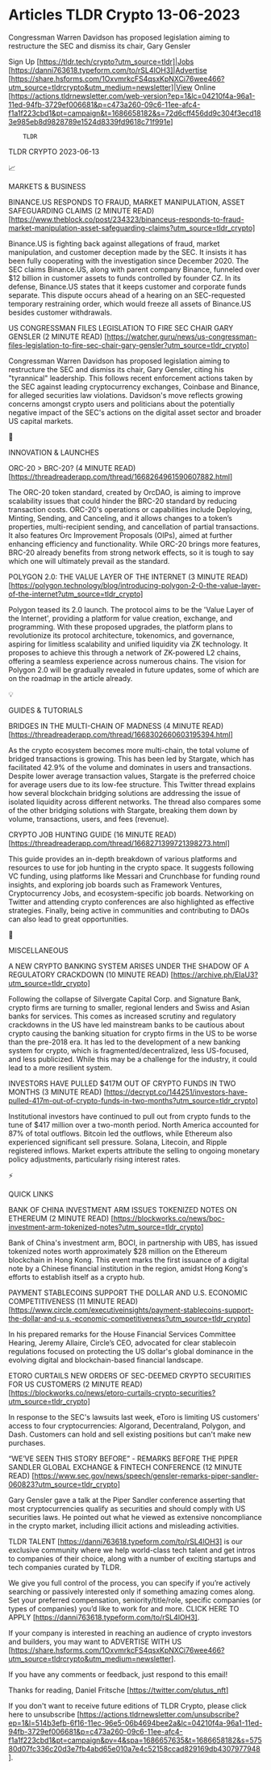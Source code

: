 # Articles TLDR Crypto 13-06-2023

Congressman Warren Davidson has proposed legislation aiming to
restructure the SEC and dismiss its chair, Gary Gensler  

Sign Up [https://tldr.tech/crypto?utm_source=tldr]|Jobs
[https://danni763618.typeform.com/to/rSL4lOH3]|Advertise
[https://share.hsforms.com/1OxvmrkcFS4qsxKpNXCi76wee466?utm_source=tldrcrypto&utm_medium=newsletter]|View
Online
[https://actions.tldrnewsletter.com/web-version?ep=1&lc=04210f4a-96a1-11ed-94fb-3729ef006681&p=c473a260-09c6-11ee-afc4-f1a1f223cbd1&pt=campaign&t=1686658182&s=72d6cff456dd9c304f3ecd183e985eb8d9828789e1524d8339fd9618c71f991e]


		TLDR 

TLDR CRYPTO 2023-06-13

📈 

MARKETS & BUSINESS

BINANCE.US RESPONDS TO FRAUD, MARKET MANIPULATION, ASSET SAFEGUARDING
CLAIMS (2 MINUTE READ)
[https://www.theblock.co/post/234323/binanceus-responds-to-fraud-market-manipulation-asset-safeguarding-claims?utm_source=tldr_crypto]

Binance.US is fighting back against allegations of fraud, market
manipulation, and customer deception made by the SEC. It insists it
has been fully cooperating with the investigation since December 2020.
The SEC claims Binance.US, along with parent company Binance, funneled
over $12 billion in customer assets to funds controlled by founder CZ.
In its defense, Binance.US states that it keeps customer and corporate
funds separate. This dispute occurs ahead of a hearing on an
SEC-requested temporary restraining order, which would freeze all
assets of Binance.US besides customer withdrawals. 

US CONGRESSMAN FILES LEGISLATION TO FIRE SEC CHAIR GARY GENSLER (2
MINUTE READ)
[https://watcher.guru/news/us-congressman-files-legislation-to-fire-sec-chair-gary-gensler?utm_source=tldr_crypto]

Congressman Warren Davidson has proposed legislation aiming to
restructure the SEC and dismiss its chair, Gary Gensler, citing his
"tyrannical" leadership. This follows recent enforcement actions taken
by the SEC against leading cryptocurrency exchanges, Coinbase and
Binance, for alleged securities law violations. Davidson's move
reflects growing concerns amongst crypto users and politicians about
the potentially negative impact of the SEC's actions on the digital
asset sector and broader US capital markets. 

🚀 

INNOVATION & LAUNCHES

ORC-20 > BRC-20? (4 MINUTE READ)
[https://threadreaderapp.com/thread/1668264961590607882.html]

The ORC-20 token standard, created by OrcDAO, is aiming to improve
scalability issues that could hinder the BRC-20 standard by reducing
transaction costs. ORC-20's operations or capabilities include
Deploying, Minting, Sending, and Canceling, and it allows changes to a
token’s properties, multi-recipient sending, and cancellation of
partial transactions. It also features Orc Improvement Proposals
(OIPs), aimed at further enhancing efficiency and functionality. While
ORC-20 brings more features, BRC-20 already benefits from strong
network effects, so it is tough to say which one will ultimately
prevail as the standard. 

POLYGON 2.0: THE VALUE LAYER OF THE INTERNET (3 MINUTE READ)
[https://polygon.technology/blog/introducing-polygon-2-0-the-value-layer-of-the-internet?utm_source=tldr_crypto]

Polygon teased its 2.0 launch. The protocol aims to be the 'Value
Layer of the Internet', providing a platform for value creation,
exchange, and programming. With these proposed upgrades, the platform
plans to revolutionize its protocol architecture, tokenomics, and
governance, aspiring for limitless scalability and unified liquidity
via ZK technology. It proposes to achieve this through a network of
ZK-powered L2 chains, offering a seamless experience across numerous
chains. The vision for Polygon 2.0 will be gradually revealed in
future updates, some of which are on the roadmap in the article
already. 

💡 

GUIDES & TUTORIALS

BRIDGES IN THE MULTI-CHAIN OF MADNESS (4 MINUTE READ)
[https://threadreaderapp.com/thread/1668302660603195394.html]

As the crypto ecosystem becomes more multi-chain, the total volume of
bridged transactions is growing. This has been led by Stargate, which
has facilitated 42.9% of the volume and dominates in users and
transactions. Despite lower average transaction values, Stargate is
the preferred choice for average users due to its low-fee structure.
This Twitter thread explains how several blockchain bridging solutions
are addressing the issue of isolated liquidity across different
networks. The thread also compares some of the other bridging
solutions with Stargate, breaking them down by volume, transactions,
users, and fees (revenue). 

CRYPTO JOB HUNTING GUIDE (16 MINUTE READ)
[https://threadreaderapp.com/thread/1668271399721398273.html]

This guide provides an in-depth breakdown of various platforms and
resources to use for job hunting in the crypto space. It suggests
following VC funding, using platforms like Messari and Crunchbase for
funding round insights, and exploring job boards such as Framework
Ventures, Cryptocurrency Jobs, and ecosystem-specific job boards.
Networking on Twitter and attending crypto conferences are also
highlighted as effective strategies. Finally, being active in
communities and contributing to DAOs can also lead to great
opportunities. 

🦄 

MISCELLANEOUS

A NEW CRYPTO BANKING SYSTEM ARISES UNDER THE SHADOW OF A REGULATORY
CRACKDOWN (10 MINUTE READ)
[https://archive.ph/EIaU3?utm_source=tldr_crypto]

Following the collapse of Silvergate Capital Corp. and Signature Bank,
crypto firms are turning to smaller, regional lenders and Swiss and
Asian banks for services. This comes as increased scrutiny and
regulatory crackdowns in the US have led mainstream banks to be
cautious about crypto causing the banking situation for crypto firms
in the US to be worse than the pre-2018 era. It has led to the
development of a new banking system for crypto, which is
fragmented/decentralized, less US-focused, and less publicized. While
this may be a challenge for the industry, it could lead to a more
resilient system. 

INVESTORS HAVE PULLED $417M OUT OF CRYPTO FUNDS IN TWO MONTHS (3
MINUTE READ)
[https://decrypt.co/144251/investors-have-pulled-417m-out-of-crypto-funds-in-two-months?utm_source=tldr_crypto]

Institutional investors have continued to pull out from crypto funds
to the tune of $417 million over a two-month period. North America
accounted for 87% of total outflows. Bitcoin led the outflows, while
Ethereum also experienced significant sell pressure. Solana, Litecoin,
and Ripple registered inflows. Market experts attribute the selling to
ongoing monetary policy adjustments, particularly rising interest
rates. 

⚡ 

QUICK LINKS

BANK OF CHINA INVESTMENT ARM ISSUES TOKENIZED NOTES ON ETHEREUM (2
MINUTE READ)
[https://blockworks.co/news/boc-investment-arm-tokenized-notes?utm_source=tldr_crypto]

Bank of China's investment arm, BOCI, in partnership with UBS, has
issued tokenized notes worth approximately $28 million on the Ethereum
blockchain in Hong Kong. This event marks the first issuance of a
digital note by a Chinese financial institution in the region, amidst
Hong Kong's efforts to establish itself as a crypto hub. 

PAYMENT STABLECOINS SUPPORT THE DOLLAR AND U.S. ECONOMIC
COMPETITIVENESS (11 MINUTE READ)
[https://www.circle.com/executiveinsights/payment-stablecoins-support-the-dollar-and-u.s.-economic-competitiveness?utm_source=tldr_crypto]

In his prepared remarks for the House Financial Services Committee
Hearing, Jeremy Allaire, Circle’s CEO, advocated for clear
stablecoin regulations focused on protecting the US dollar's global
dominance in the evolving digital and blockchain-based financial
landscape. 

ETORO CURTAILS NEW ORDERS OF SEC-DEEMED CRYPTO SECURITIES FOR US
CUSTOMERS (2 MINUTE READ)
[https://blockworks.co/news/etoro-curtails-crypto-securities?utm_source=tldr_crypto]

In response to the SEC's lawsuits last week, eToro is limiting US
customers' access to four cryptocurrencies: Algorand, Decentraland,
Polygon, and Dash. Customers can hold and sell existing positions but
can't make new purchases. 

“WE’VE SEEN THIS STORY BEFORE” - REMARKS BEFORE THE PIPER
SANDLER GLOBAL EXCHANGE & FINTECH CONFERENCE (12 MINUTE READ)
[https://www.sec.gov/news/speech/gensler-remarks-piper-sandler-060823?utm_source=tldr_crypto]

Gary Gensler gave a talk at the Piper Sandler conference asserting
that most cryptocurrencies qualify as securities and should comply
with US securities laws. He pointed out what he viewed as extensive
noncompliance in the crypto market, including illicit actions and
misleading activities. 

TLDR TALENT [https://danni763618.typeform.com/to/rSL4lOH3] is our
exclusive community where we help world-class tech talent and get
intros to companies of their choice, along with a number of exciting
startups and tech companies curated by TLDR.

We give you full control of the process, you can specify if you’re
actively searching or passively interested only if something amazing
comes along. Set your preferred compensation, seniority/title/role,
specific companies (or types of companies) you’d like to work for
and more. CLICK HERE TO APPLY
[https://danni763618.typeform.com/to/rSL4lOH3].

If your company is interested in reaching an audience of crypto
investors and builders, you may want to ADVERTISE WITH US
[https://share.hsforms.com/1OxvmrkcFS4qsxKpNXCi76wee466?utm_source=tldrcrypto&utm_medium=newsletter].


If you have any comments or feedback, just respond to this email! 

Thanks for reading, 
Daniel Fritsche [https://twitter.com/plutus_nft] 

If you don't want to receive future editions of TLDR Crypto,
please click here to unsubscribe
[https://actions.tldrnewsletter.com/unsubscribe?ep=1&l=514b3efb-6f16-11ec-96e5-06b4694bee2a&lc=04210f4a-96a1-11ed-94fb-3729ef006681&p=c473a260-09c6-11ee-afc4-f1a1f223cbd1&pt=campaign&pv=4&spa=1686657635&t=1686658182&s=57580d07fc336c20d3e7fb4abd65e010a7e4c52158ccad829169db4307977948].